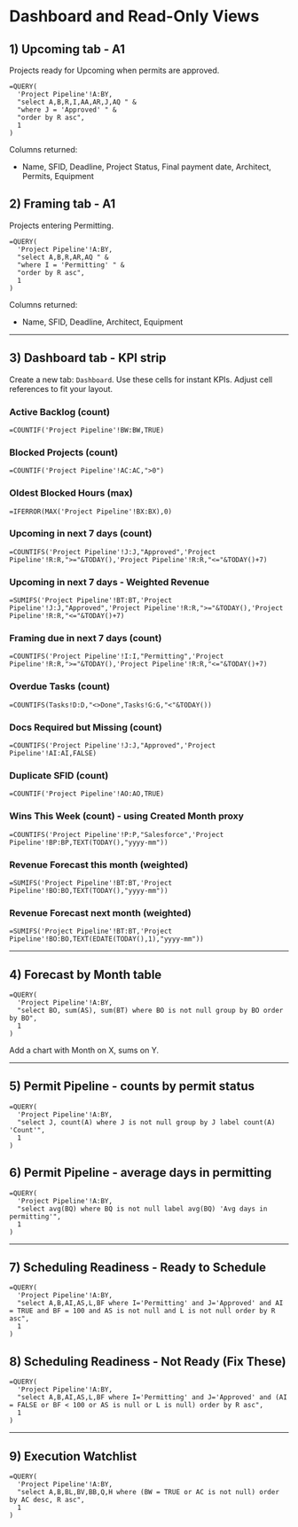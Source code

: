# Dashboard and Read-Only Views

## 1) Upcoming tab - A1
Projects ready for Upcoming when permits are approved.
```
=QUERY(
  'Project Pipeline'!A:BY,
  "select A,B,R,I,AA,AR,J,AQ " &
  "where J = 'Approved' " &
  "order by R asc",
  1
)
```
Columns returned:
- Name, SFID, Deadline, Project Status, Final payment date, Architect, Permits, Equipment

## 2) Framing tab - A1
Projects entering Permitting.
```
=QUERY(
  'Project Pipeline'!A:BY,
  "select A,B,R,AR,AQ " &
  "where I = 'Permitting' " &
  "order by R asc",
  1
)
```
Columns returned:
- Name, SFID, Deadline, Architect, Equipment

---

## 3) Dashboard tab - KPI strip

Create a new tab: `Dashboard`. Use these cells for instant KPIs. Adjust cell references to fit your layout.

### Active Backlog (count)
```
=COUNTIF('Project Pipeline'!BW:BW,TRUE)
```

### Blocked Projects (count)
```
=COUNTIF('Project Pipeline'!AC:AC,">0")
```

### Oldest Blocked Hours (max)
```
=IFERROR(MAX('Project Pipeline'!BX:BX),0)
```

### Upcoming in next 7 days (count)
```
=COUNTIFS('Project Pipeline'!J:J,"Approved",'Project Pipeline'!R:R,">="&TODAY(),'Project Pipeline'!R:R,"<="&TODAY()+7)
```

### Upcoming in next 7 days - Weighted Revenue
```
=SUMIFS('Project Pipeline'!BT:BT,'Project Pipeline'!J:J,"Approved",'Project Pipeline'!R:R,">="&TODAY(),'Project Pipeline'!R:R,"<="&TODAY()+7)
```

### Framing due in next 7 days (count)
```
=COUNTIFS('Project Pipeline'!I:I,"Permitting",'Project Pipeline'!R:R,">="&TODAY(),'Project Pipeline'!R:R,"<="&TODAY()+7)
```

### Overdue Tasks (count)
```
=COUNTIFS(Tasks!D:D,"<>Done",Tasks!G:G,"<"&TODAY())
```

### Docs Required but Missing (count)
```
=COUNTIFS('Project Pipeline'!J:J,"Approved",'Project Pipeline'!AI:AI,FALSE)
```

### Duplicate SFID (count)
```
=COUNTIF('Project Pipeline'!AO:AO,TRUE)
```

### Wins This Week (count) - using Created Month proxy
```
=COUNTIFS('Project Pipeline'!P:P,"Salesforce",'Project Pipeline'!BP:BP,TEXT(TODAY(),"yyyy-mm"))
```

### Revenue Forecast this month (weighted)
```
=SUMIFS('Project Pipeline'!BT:BT,'Project Pipeline'!BO:BO,TEXT(TODAY(),"yyyy-mm"))
```

### Revenue Forecast next month (weighted)
```
=SUMIFS('Project Pipeline'!BT:BT,'Project Pipeline'!BO:BO,TEXT(EDATE(TODAY(),1),"yyyy-mm"))
```

---

## 4) Forecast by Month table
```
=QUERY(
  'Project Pipeline'!A:BY,
  "select BO, sum(AS), sum(BT) where BO is not null group by BO order by BO",
  1
)
```
Add a chart with Month on X, sums on Y.

---

## 5) Permit Pipeline - counts by permit status
```
=QUERY(
  'Project Pipeline'!A:BY,
  "select J, count(A) where J is not null group by J label count(A) 'Count'",
  1
)
```

## 6) Permit Pipeline - average days in permitting
```
=QUERY(
  'Project Pipeline'!A:BY,
  "select avg(BQ) where BQ is not null label avg(BQ) 'Avg days in permitting'",
  1
)
```

---

## 7) Scheduling Readiness - Ready to Schedule
```
=QUERY(
  'Project Pipeline'!A:BY,
  "select A,B,AI,AS,L,BF where I='Permitting' and J='Approved' and AI = TRUE and BF = 100 and AS is not null and L is not null order by R asc",
  1
)
```

## 8) Scheduling Readiness - Not Ready (Fix These)
```
=QUERY(
  'Project Pipeline'!A:BY,
  "select A,B,AI,AS,L,BF where I='Permitting' and J='Approved' and (AI = FALSE or BF < 100 or AS is null or L is null) order by R asc",
  1
)
```

---

## 9) Execution Watchlist
```
=QUERY(
  'Project Pipeline'!A:BY,
  "select A,B,BL,BV,BB,Q,H where (BW = TRUE or AC is not null) order by AC desc, R asc",
  1
)
```
